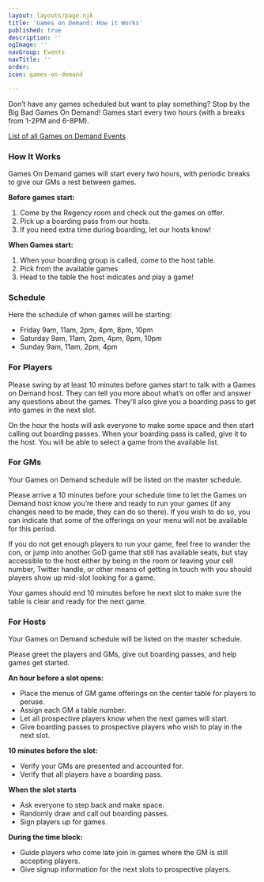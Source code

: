 ```yaml
---
layout: layouts/page.njk
title: 'Games on Demand: How it Works'
published: true
description: ''
ogImage: ''
navGroup: Events
navTitle: ''
order: 
icon: games-on-demand

---
```

Don’t have any games scheduled but want to play something? Stop by the Big Bad Games On Demand! Games start every two hours (with a breaks from 1-2PM and 6-8PM).

[List of all Games on Demand Events](https://www.bigbadcon.com/events/?cat=GoD)

### How It Works

Games On Demand games will start every two hours, with periodic breaks to give our GMs a rest between games.

**Before games start:**

1. Come by the Regency room and check out the games on offer.
2. Pick up a boarding pass from our hosts.
3. If you need extra time during boarding, let our hosts know!

**When Games start:**

1. When your boarding group is called, come to the host table.
2. Pick from the available games
3. Head to the table the host indicates and play a game!

### Schedule

Here the schedule of when games will be starting:

* Friday 9am, 11am, 2pm, 4pm, 8pm, 10pm
* Saturday 9am, 11am, 2pm, 4pm, 8pm, 10pm
* Sunday 9am, 11am, 2pm, 4pm

### For Players

Please swing by at least 10 minutes before games start to talk with a Games on Demand host. They can tell you more about what’s on offer and answer any questions about the games. They’ll also give you a boarding pass to get into games in the next slot.

On the hour the hosts will ask everyone to make some space and then start calling out boarding passes. When your boarding pass is called, give it to the host. You will be able to select a game from the available list.

### For GMs

Your Games on Demand schedule will be listed on the master schedule.

Please arrive a 10 minutes before your schedule time to let the Games on Demand host know you’re there and ready to run your games (if any changes need to be made, they can do so there). If you wish to do so, you can indicate that some of the offerings on your menu will not be available for this period.

If you do not get enough players to run your game, feel free to wander the con, or jump into another GoD game that still has available seats, but stay accessible to the host either by being in the room or leaving your cell number, Twitter handle, or other means of getting in touch with you should players show up mid-slot looking for a game.

Your games should end 10 minutes before he next slot to make sure the table is clear and ready for the next game.

### For Hosts

Your Games on Demand schedule will be listed on the master schedule.

Please greet the players and GMs, give out boarding passes, and help games get started.

**An hour before a slot opens:**

* Place the menus of GM game offerings on the center table for players to peruse.
* Assign each GM a table number.
* Let all prospective players know when the next games will start.
* Give boarding passes to prospective players who wish to play in the next slot.

**10 minutes before the slot:**

* Verify your GMs are presented and accounted for.
* Verify that all players have a boarding pass.

**When the slot starts**

* Ask everyone to step back and make space.
* Randomly draw and call out boarding passes.
* Sign players up for games.

**During the time block:**

* Guide players who come late join in games where the GM is still accepting players.
* Give signup information for the next slots to prospective players.